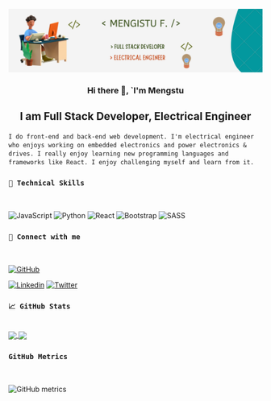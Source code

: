 ![I am Full Stack Developer, Electrical Engineer](img/Banner.png)


<h3 align="center" >Hi there 👋, `I'm Mengstu</h3>

<h2 align="center">I am Full Stack Developer, Electrical Engineer</h2>


`I do front-end and back-end web development. I'm electrical engineer who enjoys working on embedded electronics and power electronics & drives. I really enjoy learning new programming languages and frameworks like React. I enjoy challenging myself and learn from it.`



### `💼 Technical Skills`
<br/>

![JavaScript](https://img.shields.io/badge/javascript-%23323330.svg?style=for-the-badge&logo=javascript&logoColor=%23F7DF1)
![Python](https://img.shields.io/badge/python-3670A0?style=for-the-badge&logo=python&logoColor=ffdd54)
![React](https://img.shields.io/badge/react-%2320232a.svg?style=for-the-badge&logo=react&logoColor=%2361DAFB)
![Bootstrap](https://img.shields.io/badge/bootstrap-%23563D7C.svg?style=for-the-badge&logo=bootstrap&logoColor=white)
![SASS](https://img.shields.io/badge/Sass-CC6699?style=for-the-badge&logo=sass&logoColor=white)

### `🤝 Connect with me`
<br/>

[![GitHub](https://img.shields.io/badge/github-%23121011.svg?style=for-the-badge&logo=github&logoColor=white)](https://github.com/mengiefen)
<!-- [![Slack](https://img.shields.io/badge/Slack-4A154B?style=for-the-badge&logo=slack&logoColor=white)]() -->
[![Linkedin](https://img.shields.io/badge/linkedin-%230077B5.svg?style=for-the-badge&logo=linkedin&logoColor=white)](https://www.linkedin.com/in/mengefen/)
[![Twitter](https://img.shields.io/badge/Twitter-1DA1F2?style=for-the-badge&logo=twitter&logoColor=white)](https://twitter.com/MengistuFentaw)




### ` 📈 GitHub Stats `
<br/>
<a href="https://github.com/anuraghazra/github-readme-stats">
  <img align="center" src="https://github-readme-stats.vercel.app/api?username=mengiefen&show_icons=true" />
</a>
<a href="https://github.com/anuraghazra/convoychat">
  <img align="center" src="https://github-readme-stats.vercel.app/api/top-langs/?username=mengiefen&layout=compact" />
</a>



### `GitHub Metrics`
<br/>

![GitHub metrics](https://metrics.lecoq.io/mengiefen)  

